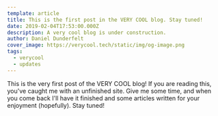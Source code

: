 ```yaml
---
template: article
title: This is the first post in the VERY COOL blog. Stay tuned!
date: 2019-02-04T17:53:00.000Z
description: A very cool blog is under construction.
author: Daniel Dunderfelt
cover_image: https://verycool.tech/static/img/og-image.png
tags:
  - verycool
  - updates
---
```


This is the very first post of the VERY COOL blog! If you are reading this, you've caught me with an unfinished site. Give me some time, and when you come back I'll have it finished and some articles written for your enjoyment (hopefully). Stay tuned!
